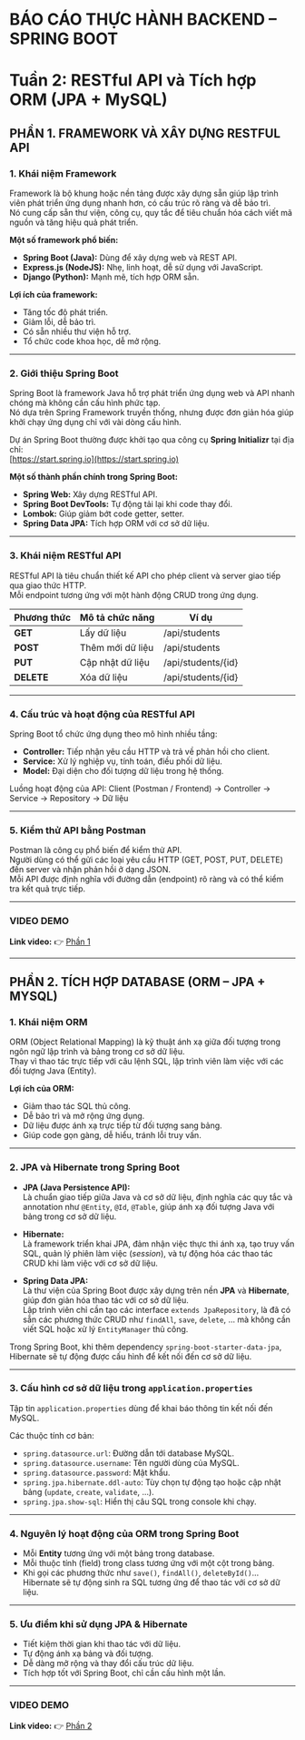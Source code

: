 # BÁO CÁO THỰC HÀNH BACKEND – SPRING BOOT

# Tuần 2: RESTful API và Tích hợp ORM (JPA + MySQL)

## PHẦN 1. FRAMEWORK VÀ XÂY DỰNG RESTFUL API

### 1. Khái niệm Framework

Framework là bộ khung hoặc nền tảng được xây dựng sẵn giúp lập trình viên phát triển ứng dụng nhanh hơn, có cấu trúc rõ ràng và dễ bảo trì.  
Nó cung cấp sẵn thư viện, công cụ, quy tắc để tiêu chuẩn hóa cách viết mã nguồn và tăng hiệu quả phát triển.

**Một số framework phổ biến:**

- **Spring Boot (Java):** Dùng để xây dựng web và REST API.
- **Express.js (NodeJS):** Nhẹ, linh hoạt, dễ sử dụng với JavaScript.
- **Django (Python):** Mạnh mẽ, tích hợp ORM sẵn.

**Lợi ích của framework:**

- Tăng tốc độ phát triển.
- Giảm lỗi, dễ bảo trì.
- Có sẵn nhiều thư viện hỗ trợ.
- Tổ chức code khoa học, dễ mở rộng.

---

### 2. Giới thiệu Spring Boot

Spring Boot là framework Java hỗ trợ phát triển ứng dụng web và API nhanh chóng mà không cần cấu hình phức tạp.  
Nó dựa trên Spring Framework truyền thống, nhưng được đơn giản hóa giúp khởi chạy ứng dụng chỉ với vài dòng cấu hình.

Dự án Spring Boot thường được khởi tạo qua công cụ **Spring Initializr** tại địa chỉ:  
[https://start.spring.io](https://start.spring.io)

**Một số thành phần chính trong Spring Boot:**

- **Spring Web:** Xây dựng RESTful API.
- **Spring Boot DevTools:** Tự động tải lại khi code thay đổi.
- **Lombok:** Giúp giảm bớt code getter, setter.
- **Spring Data JPA:** Tích hợp ORM với cơ sở dữ liệu.

---

### 3. Khái niệm RESTful API

RESTful API là tiêu chuẩn thiết kế API cho phép client và server giao tiếp qua giao thức HTTP.  
Mỗi endpoint tương ứng với một hành động CRUD trong ứng dụng.

| Phương thức | Mô tả chức năng  | Ví dụ              |
| ----------- | ---------------- | ------------------ |
| **GET**     | Lấy dữ liệu      | /api/students      |
| **POST**    | Thêm mới dữ liệu | /api/students      |
| **PUT**     | Cập nhật dữ liệu | /api/students/{id} |
| **DELETE**  | Xóa dữ liệu      | /api/students/{id} |

---

### 4. Cấu trúc và hoạt động của RESTful API

Spring Boot tổ chức ứng dụng theo mô hình nhiều tầng:

- **Controller:** Tiếp nhận yêu cầu HTTP và trả về phản hồi cho client.
- **Service:** Xử lý nghiệp vụ, tính toán, điều phối dữ liệu.
- **Model:** Đại diện cho đối tượng dữ liệu trong hệ thống.

Luồng hoạt động của API:
Client (Postman / Frontend) → Controller → Service → Repository → Dữ liệu

---

### 5. Kiểm thử API bằng Postman

Postman là công cụ phổ biến để kiểm thử API.  
Người dùng có thể gửi các loại yêu cầu HTTP (GET, POST, PUT, DELETE) đến server và nhận phản hồi ở dạng JSON.  
Mỗi API được định nghĩa với đường dẫn (endpoint) rõ ràng và có thể kiểm tra kết quả trực tiếp.

---

### VIDEO DEMO

**Link video:**
👉 [Phần 1](https://drive.google.com/drive/u/0/folders/1OKaZiGLvATTRUC04BU2i0jQzJgpKZwCh)

---

## PHẦN 2. TÍCH HỢP DATABASE (ORM – JPA + MYSQL)

### 1. Khái niệm ORM

ORM (Object Relational Mapping) là kỹ thuật ánh xạ giữa đối tượng trong ngôn ngữ lập trình và bảng trong cơ sở dữ liệu.  
Thay vì thao tác trực tiếp với câu lệnh SQL, lập trình viên làm việc với các đối tượng Java (Entity).

**Lợi ích của ORM:**

- Giảm thao tác SQL thủ công.
- Dễ bảo trì và mở rộng ứng dụng.
- Dữ liệu được ánh xạ trực tiếp từ đối tượng sang bảng.
- Giúp code gọn gàng, dễ hiểu, tránh lỗi truy vấn.

---

### 2. JPA và Hibernate trong Spring Boot

- **JPA (Java Persistence API):**  
  Là chuẩn giao tiếp giữa Java và cơ sở dữ liệu, định nghĩa các quy tắc và annotation như `@Entity`, `@Id`, `@Table`, giúp ánh xạ đối tượng Java với bảng trong cơ sở dữ liệu.

- **Hibernate:**  
  Là framework triển khai JPA, đảm nhận việc thực thi ánh xạ, tạo truy vấn SQL, quản lý phiên làm việc (_session_), và tự động hóa các thao tác CRUD khi làm việc với cơ sở dữ liệu.

- **Spring Data JPA:**  
  Là thư viện của Spring Boot được xây dựng trên nền **JPA** và **Hibernate**, giúp đơn giản hóa thao tác với cơ sở dữ liệu.  
  Lập trình viên chỉ cần tạo các interface `extends JpaRepository`, là đã có sẵn các phương thức CRUD như `findAll`, `save`, `delete`, ... mà không cần viết SQL hoặc xử lý `EntityManager` thủ công.

Trong Spring Boot, khi thêm dependency `spring-boot-starter-data-jpa`, Hibernate sẽ tự động được cấu hình để kết nối đến cơ sở dữ liệu.

---

### 3. Cấu hình cơ sở dữ liệu trong `application.properties`

Tập tin `application.properties` dùng để khai báo thông tin kết nối đến MySQL.

Các thuộc tính cơ bản:

- `spring.datasource.url`: Đường dẫn tới database MySQL.
- `spring.datasource.username`: Tên người dùng của MySQL.
- `spring.datasource.password`: Mật khẩu.
- `spring.jpa.hibernate.ddl-auto`: Tùy chọn tự động tạo hoặc cập nhật bảng (`update`, `create`, `validate`, ...).
- `spring.jpa.show-sql`: Hiển thị câu SQL trong console khi chạy.

---

### 4. Nguyên lý hoạt động của ORM trong Spring Boot

- Mỗi **Entity** tương ứng với một bảng trong database.
- Mỗi thuộc tính (field) trong class tương ứng với một cột trong bảng.
- Khi gọi các phương thức như `save()`, `findAll()`, `deleteById()`… Hibernate sẽ tự động sinh ra SQL tương ứng để thao tác với cơ sở dữ liệu.

---

### 5. Ưu điểm khi sử dụng JPA & Hibernate

- Tiết kiệm thời gian khi thao tác với dữ liệu.
- Tự động ánh xạ bảng và đối tượng.
- Dễ dàng mở rộng và thay đổi cấu trúc dữ liệu.
- Tích hợp tốt với Spring Boot, chỉ cần cấu hình một lần.

---

### VIDEO DEMO

**Link video:**
👉 [Phần 2](https://drive.google.com/drive/u/0/folders/1OKaZiGLvATTRUC04BU2i0jQzJgpKZwCh)
